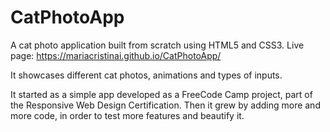 # CatPhotoApp
A cat photo application built from scratch using HTML5 and CSS3.
Live page: https://mariacristinai.github.io/CatPhotoApp/

It showcases different cat photos, animations and types of inputs.

It started as a simple app developed as a FreeCode Camp project, part of the Responsive Web Design Certification. 
Then it grew by adding more and more code, in order to test more features and beautify it.
